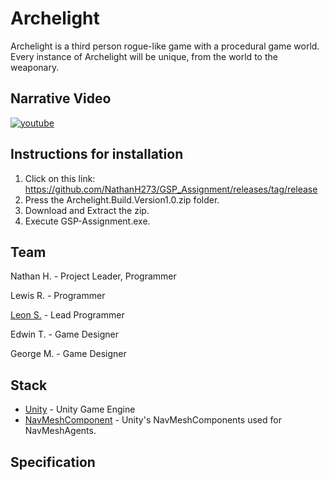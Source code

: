 # Archelight
Archelight is a third person rogue-like game with a procedural game world. Every instance of Archelight will be unique, from the world to the weaponary.

## Narrative Video
[![youtube](https://img.youtube.com/vi/v5COM4oAJJ8/0.jpg)](https://www.youtube.com/watch?v=v5COM4oAJJ8)

## Instructions for installation
1. Click on this link: https://github.com/NathanH273/GSP_Assignment/releases/tag/release
2. Press the Archelight.Build.Version1.0.zip folder.
3. Download and Extract the zip.
4. Execute GSP-Assignment.exe.

## Team
Nathan H. - Project Leader, Programmer

Lewis R. - Programmer

[Leon S.](https://leonlol-dev.github.io/Portfolio/index.html) - Lead Programmer

Edwin T. - Game Designer

George M. - Game Designer

## Stack
- [Unity](https://unity.com/) - Unity Game Engine
- [NavMeshComponent](https://github.com/Unity-Technologies/NavMeshComponents) - Unity's NavMeshComponents used for NavMeshAgents.

## Specification

 
